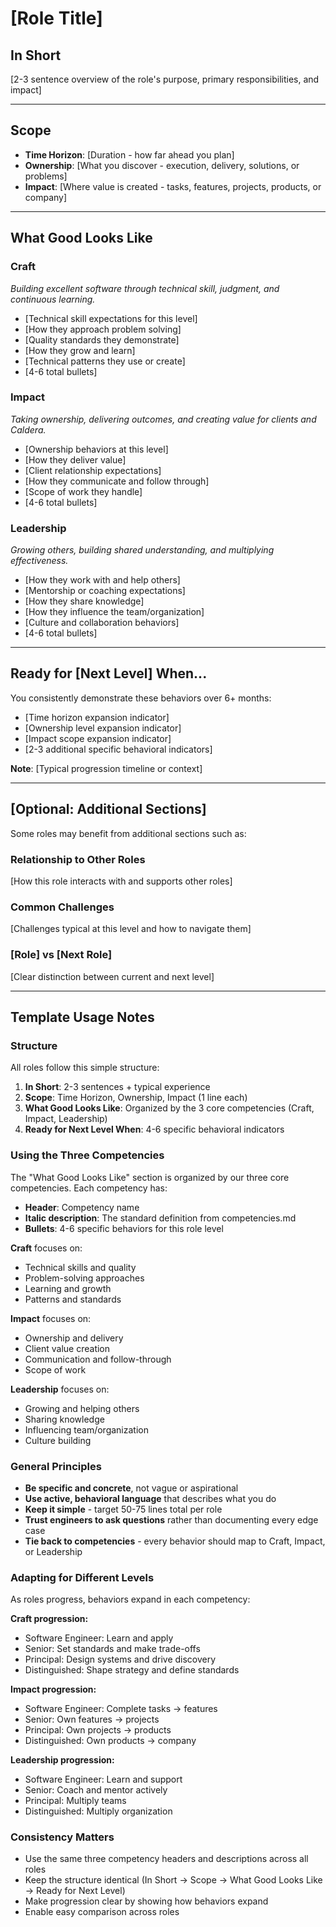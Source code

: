 # [Role Title]

## In Short

[2-3 sentence overview of the role's purpose, primary responsibilities, and impact]

---

## Scope

- **Time Horizon**: [Duration - how far ahead you plan]
- **Ownership**: [What you discover - execution, delivery, solutions, or problems]
- **Impact**: [Where value is created - tasks, features, projects, products, or company]

---

## What Good Looks Like

### Craft
*Building excellent software through technical skill, judgment, and continuous learning.*

- [Technical skill expectations for this level]
- [How they approach problem solving]
- [Quality standards they demonstrate]
- [How they grow and learn]
- [Technical patterns they use or create]
- [4-6 total bullets]

### Impact
*Taking ownership, delivering outcomes, and creating value for clients and Caldera.*

- [Ownership behaviors at this level]
- [How they deliver value]
- [Client relationship expectations]
- [How they communicate and follow through]
- [Scope of work they handle]
- [4-6 total bullets]

### Leadership
*Growing others, building shared understanding, and multiplying effectiveness.*

- [How they work with and help others]
- [Mentorship or coaching expectations]
- [How they share knowledge]
- [How they influence the team/organization]
- [Culture and collaboration behaviors]
- [4-6 total bullets]

---

## Ready for [Next Level] When...

You consistently demonstrate these behaviors over 6+ months:

- [Time horizon expansion indicator]
- [Ownership level expansion indicator]
- [Impact scope expansion indicator]
- [2-3 additional specific behavioral indicators]

**Note**: [Typical progression timeline or context]

---

## [Optional: Additional Sections]

Some roles may benefit from additional sections such as:

### Relationship to Other Roles
[How this role interacts with and supports other roles]

### Common Challenges
[Challenges typical at this level and how to navigate them]

### [Role] vs [Next Role]
[Clear distinction between current and next level]

---

## Template Usage Notes

### Structure

All roles follow this simple structure:
1. **In Short**: 2-3 sentences + typical experience
2. **Scope**: Time Horizon, Ownership, Impact (1 line each)
3. **What Good Looks Like**: Organized by the 3 core competencies (Craft, Impact, Leadership)
4. **Ready for Next Level When**: 4-6 specific behavioral indicators

### Using the Three Competencies

The "What Good Looks Like" section is organized by our three core competencies. Each competency has:
- **Header**: Competency name
- **Italic description**: The standard definition from competencies.md
- **Bullets**: 4-6 specific behaviors for this role level

**Craft** focuses on:
- Technical skills and quality
- Problem-solving approaches
- Learning and growth
- Patterns and standards

**Impact** focuses on:
- Ownership and delivery
- Client value creation
- Communication and follow-through
- Scope of work

**Leadership** focuses on:
- Growing and helping others
- Sharing knowledge
- Influencing team/organization
- Culture building

### General Principles

- **Be specific and concrete**, not vague or aspirational
- **Use active, behavioral language** that describes what you do
- **Keep it simple** - target 50-75 lines total per role
- **Trust engineers to ask questions** rather than documenting every edge case
- **Tie back to competencies** - every behavior should map to Craft, Impact, or Leadership

### Adapting for Different Levels

As roles progress, behaviors expand in each competency:

**Craft progression:**
- Software Engineer: Learn and apply
- Senior: Set standards and make trade-offs
- Principal: Design systems and drive discovery
- Distinguished: Shape strategy and define standards

**Impact progression:**
- Software Engineer: Complete tasks → features
- Senior: Own features → projects
- Principal: Own projects → products
- Distinguished: Own products → company

**Leadership progression:**
- Software Engineer: Learn and support
- Senior: Coach and mentor actively
- Principal: Multiply teams
- Distinguished: Multiply organization

### Consistency Matters

- Use the same three competency headers and descriptions across all roles
- Keep the structure identical (In Short → Scope → What Good Looks Like → Ready for Next Level)
- Make progression clear by showing how behaviors expand
- Enable easy comparison across roles

